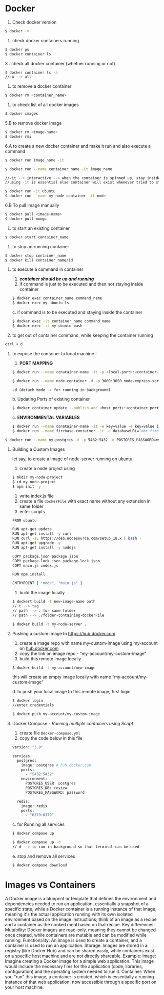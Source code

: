 # Docker

1. Check docker version

```bash
$ docker -v
```

1. check docker containers running

```bash
$ docker ps
$ docker container ls
```

3 . check all docker container (whether running or not)

```bash
$ docker container ls -a
//-a --> all
```

1. to remove a docker container

```bash
$ docker rm <container_name>
```

1. to check list of all docker images

```bash
$ docker images
```

5.B   to remove docker image 

```bash
$ docker rm <image-name>
$ docker rmi
```

6.A to create a new docker container and make it run and also execute a command

```bash
$ docker run image_name -it

$ docker run --name container_name -it image_name

//-it --> interactive --> when the container is spinned up, stay inside it
//using -it is essential else container will exist whenever tried to start

$ docker run -it ubuntu
$ docker run --name my-node-container -it node
```

6.B To pull image manually

```bash
$ docker pull <image-name>
$ docker pull mongo
```

1. to start  an existing container

```bash
$ docker start container_name
```

1. to stop an running container

```bash
$ docker stop container_name
$ docker kill container_name/id
```

1. to execute a command in container
    1. ***container should be up and running***
    2. if command is just to be executed and then not staying inside container
    
    ```bash
    $ docker exec container_name command_name
    $ docker exec my-ubuntu ls
    ```
    
    c. if command is to be executed and staying inside the container
    
    ```bash
    $ docker exec -it container_name command_name
    $ docker exec -it my-ubuntu bash
    ```
    
2. to  get out of container command, while keeping the container running

```bash
ctrl + d
```

1. to expose the container to local machine - 
    1. **PORT MAPPING**
    
    ```bash
    $ docker run --name conatainer-name -it -p <local-port>:<container-port> image-namge
    
    $ docker run --name node-container -d -p 3000:3000 node-express-server
    
    -d (detach mode -> for running in background)
    ```
    
    b. Updating Ports of existing container
    
    ```bash
    $ docker container update --publish-add <host_port>:<container_port> container_name_or_id
    
    ```
    
    c. **ENVIRONMENTAL VARIABLES**
    
    ```bash
    $ docker run --name conatainer-name -it -e key=value -e key=value image-namge
    $ docker run --name firebase-container -it -e databaseURL="abc.firebasedatabase.app" firebase
    ```
    

```bash
$ docker run --name my-postgres -d -p 5432:5432 -e POSTGRES_PASSWORD=mysecretpassword postgres
```

1. Building a Custom Images
    
    let say, to create a image of node-server running on ubuntu
    
    1. create a node project using
    
    ```bash
    $ mkdir my-node-project
    $ cd my-node-project
    $ npm init -y
    ```
    
    1. write index.js file
    2. create a file `dockerFile`  with exact name without any extension in same folder
    3. enter scripts
    
    ```bash
    FROM ubuntu
    
    RUN apt-get update
    RUN apt-get install -y curl
    RUN curl -sL https://deb.nodesource.com/setup_18.x | bash -
    RUN apt-get upgrade -y
    RUN apt-get install -y nodejs
    
    COPY package.json package.json
    COPY package-lock.json package-lock.json
    COPY main.js index.js
    
    RUN npm install
    
    ENTRYPOINT [ "node", "main.js" ]
    ```
    
    1. build the image locally
    
    ```bash
    $ dockert build -t new-image-name path
    // t --> tag
    // path --> . for same folder
    // path --> ./folder-containing-dockerFile
    ```
    
    ```bash
    $ docker build -t my-node-server .
    ```
    

1. Pushing a custom Image to https://hub.docker.com
    1. create a image repo with name my-custom-image using my-account on [hub.docker.com](http://hub.docker.com/)
    2. copy the link on image repo - “my-account/my-custom-image”
    3. build this remote image locally
    
    ```bash
    $ docker build -t my-account/new-image
    ```
    
    this will create an empty image locally with name “my-account/my-custom-image”
    
    d. to push your local image to this remote image, first login
    
    ```bash
    $ docker login
    //enter credentials
    
    $ docker push my-account/my-custom-image
    ```
    
2. Docker Compose - *Running multiple containers using Script*
    1. create file `Docker-compose.yml`
    2. copy the code below in this file
    
    ```bash
    version: "3.8"
    
    services: 
      postgres:
        image: postgres # hub.docker.com
        ports:
          - "5432:5432"
        environment:
          POSTGRES_USER: postgres
          POSTGRES_DB: review
          POSTGRES_PASSWORD: password
    
      redis:
        image: redis
        ports:
          - "6379:6379"
    ```
    
    c. for Running all services
    
    ```bash
    $ docker compose up
    
    $ docker compose up -d
    //-d --> to run in background so that terminal can be used
    ```
    
    e. stop and remove all services
    
    ```bash
    $ docker compose download
    ```


# Images vs Containers
A Docker image is a blueprint or template that defines the environment and dependencies needed to run an application, essentially a snapshot of a specific state, while a Docker container is a running instance of that image, meaning it's the actual application running with its own isolated environment based on the image instructions; think of an image as a recipe and a container as the cooked meal based on that recipe. 
Key differences:
Mutability:
Docker images are read-only, meaning they cannot be changed once created, while containers are mutable and can be modified while running. 
Functionality:
An image is used to create a container, and a container is used to run an application. 
Storage:
Images are stored in a registry (like Docker Hub) and can be shared easily, while containers exist on a specific host machine and are not directly shareable. 
Example:
Image:
Imagine creating a Docker image for a simple web application. This image would include the necessary files for the application (code, libraries, configuration) and the operating system needed to run it.
Container:
When you "run" this image, a container is created, which is essentially a running instance of that web application, now accessible through a specific port on your host machine. 
